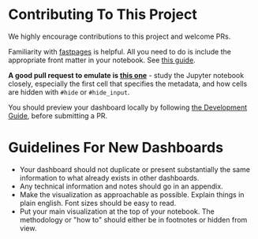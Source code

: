 # Contributing To This Project

We highly encourage contributions to this project and welcome PRs.

Familiarity with [fastpages](https://github.com/fastai/fastpages) is helpful.  All you need to do is include the appropriate front matter in your notebook.  See [this guide](https://github.com/fastai/fastpages#customizing-blog-posts-with-front-matter). 

**A good pull request to emulate is [this one](https://github.com/github/covid19-dashboard/pull/33)** - study the Jupyter notebook closely, especially the first cell that specifies the metadata, and how cells are hidden with `#hide` or `#hide_input`.

You should preview your dashboard locally by following [the Development Guide](https://github.com/fastai/fastpages/blob/master/_fastpages_docs/DEVELOPMENT.md), before submitting a PR.

# Guidelines For New Dashboards

- Your dashboard should not duplicate or present substantially the same information to what already exists in other dashboards.
- Any technical information and notes should go in an appendix.
- Make the visualization as approachable as possible.  Explain things in plain english.  Font sizes should be easy to read.  
- Put your main visualization at the top of your notebook.  The methodology or "how to" should either be in footnotes or hidden from view.
